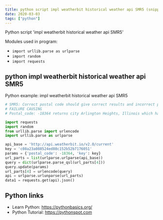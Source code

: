 ```yaml
---
title: python script impl weatherbit historical weather api SMR5 (snippet)
date: 2020-03-03
tags: ["python"]
---
```

Python script 'impl weatherbit historical weather api SMR5'


Modules used in program: 
* `import urllib.parse as urlparse`
* `import random`
* `import requests`

## python impl weatherbit historical weather api SMR5

Python example: impl weatherbit historical weather api SMR5

```python
# SMR5: Correct postal code should give correct results and incorrect postal code should not give correct results.
# FAILURE CAUSING
# Postal_code: -18364 returns city Arlington Heights, Illinois which has postal codes: 60004, 60005, and 60006

import requests
import random
from urllib.parse import urlencode
import urllib.parse as urlparse

api_base = 'http://api.weatherbit.io/v2.0/current'
key = 'c08a23a088524ed88c152b52b7176051'
params = {'postal_code': -18364, 'key': key}
url_parts = list(urlparse.urlparse(api_base))
query = dict(urlparse.parse_qsl(url_parts[4]))
query.update(params)
url_parts[4] = urlencode(query)
api = urlparse.urlunparse(url_parts)
data1 = requests.get(api).json()

```

## Python links

- Learn Python: https://pythonbasics.org/
- Python Tutorial: https://pythonspot.com
